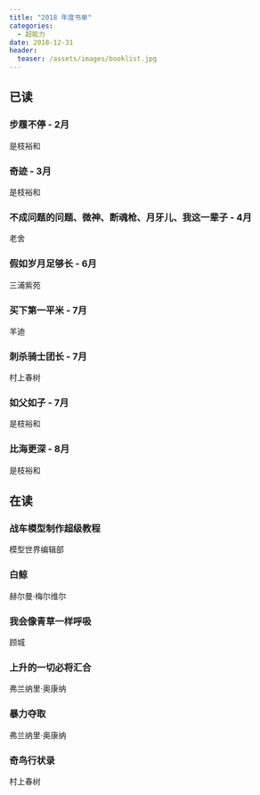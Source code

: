 ```yaml
---
title: "2018 年度书单"
categories:
  - 超能力
date: 2018-12-31
header:
  teaser: /assets/images/booklist.jpg
---
```


## 已读

### 步履不停 - 2月
是枝裕和

### 奇迹 - 3月
是枝裕和

### 不成问题的问题、微神、断魂枪、月牙儿、我这一辈子 - 4月
老舍

### 假如岁月足够长 - 6月
三浦紫苑

### 买下第一平米 - 7月
羊迪

### 刺杀骑士团长 - 7月
村上春树

### 如父如子 - 7月
是枝裕和

### 比海更深 - 8月
是枝裕和

## 在读

### 战车模型制作超级教程
模型世界编辑部

### 白鲸
赫尔曼·梅尔维尔

### 我会像青草一样呼吸
顾城

### 上升的一切必将汇合
弗兰纳里·奥康纳

### 暴力夺取
弗兰纳里·奥康纳

### 奇鸟行状录
村上春树
